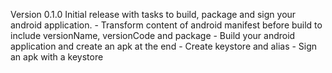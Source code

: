 Version 0.1.0
    Initial release with tasks to build, package and sign your android application.
        - Transform content of android manifest before build to include versionName, versionCode and package
        - Build your android application and create an apk at the end
        - Create keystore and alias
        - Sign an apk with a keystore